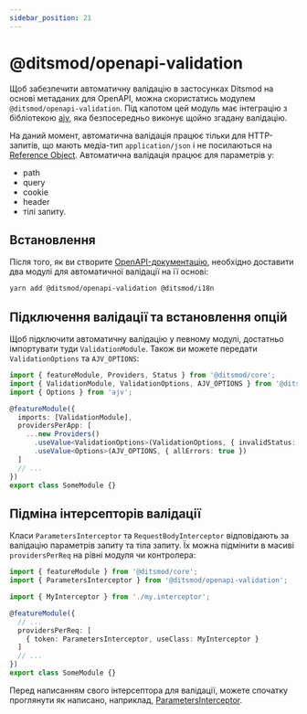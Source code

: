 ```yaml
---
sidebar_position: 21
---
```


# @ditsmod/openapi-validation

Щоб забезпечити автоматичну валідацію в застосунках Ditsmod на основі метаданих для OpenAPI, можна скористатись модулем `@ditsmod/openapi-validation`. Під капотом цей модуль має інтеграцію з бібліотекою [ajv][1], яка безпосередньо виконує щойно згадану валідацію.

На даний момент, автоматична валідація працює тільки для HTTP-запитів, що мають медіа-тип `application/json` і не посилаються на [Reference Object][3]. Автоматична валідація працює для параметрів у:
- path
- query
- cookie
- header
- тілі запиту.

## Встановлення

Після того, як ви створите [OpenAPI-документацію][2], необхідно доставити два модулі для автоматичної валідації на її основі:

```bash
yarn add @ditsmod/openapi-validation @ditsmod/i18n
```

## Підключення валідації та встановлення опцій

Щоб підключити автоматичну валідацію у певному модулі, достатньо імпортувати туди `ValidationModule`. Також ви можете передати `ValidationOptions` та `AJV_OPTIONS`:

```ts
import { featureModule, Providers, Status } from '@ditsmod/core';
import { ValidationModule, ValidationOptions, AJV_OPTIONS } from '@ditsmod/openapi-validation';
import { Options } from 'ajv';

@featureModule({
  imports: [ValidationModule],
  providersPerApp: [
    ...new Providers()
      .useValue<ValidationOptions>(ValidationOptions, { invalidStatus: Status.UNPROCESSABLE_ENTRY })
      .useValue<Options>(AJV_OPTIONS, { allErrors: true })
  ]
  // ...
})
export class SomeModule {}
```

## Підміна інтерсепторів валідації

Класи `ParametersInterceptor` та `RequestBodyInterceptor` відповідають за валідацію параметрів запиту та тіла запиту. Їх можна підмінити в масиві `providersPerReq` на рівні модуля чи контролера:

```ts
import { featureModule } from '@ditsmod/core';
import { ParametersInterceptor } from '@ditsmod/openapi-validation';

import { MyInterceptor } from './my.interceptor';

@featureModule({
  // ...
  providersPerReq: [
    { token: ParametersInterceptor, useClass: MyInterceptor }
  ]
  // ...
})
export class SomeModule {}
```

Перед написанням свого інтерсептора для валідації, можете спочатку проглянути як написано, наприклад, [ParametersInterceptor][4].


[1]: https://ajv.js.org/guide/getting-started.html
[2]: /published-modules/openapi
[3]: https://github.com/OAI/OpenAPI-Specification/blob/main/versions/3.1.0.md#referenceObject
[4]: https://github.com/ditsmod/ditsmod/blob/main/packages/openapi-validation/src/parameters.interceptor.ts
